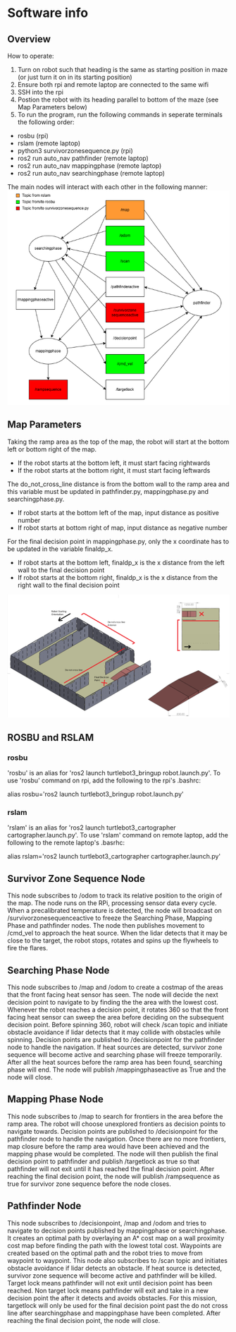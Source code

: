 # Software info
## Overview
How to operate:
1. Turn on robot such that heading is the same as starting position in maze (or just turn it on in its starting position)
2. Ensure both rpi and remote laptop are connected to the same wifi
3. SSH into the rpi
4. Postion the robot with its heading parallel to bottom of the maze (see Map Parameters below)
5. To run the program, run the following commands in seperate terminals the following order:
- rosbu (rpi)
- rslam (remote laptop)
- python3 survivorzonesequence.py (rpi)
- ros2 run auto_nav pathfinder (remote laptop)
- ros2 run auto_nav mappingphase (remote laptop)
- ros2 run auto_nav searchingphase (remote laptop)

The main nodes will interact with each other in the following manner:
![RQT Graph 1](Pictures/RQTGraph1.png)

## Map Parameters
Taking the ramp area as the top of the map, the robot will start at the bottom left or bottom right of the map. 
- If the robot starts at the bottom left, it must start facing rightwards
- If the robot starts at the bottom right, it must start facing leftwards

The do_not_cross_line distance is from the bottom wall to the ramp area and this variable must be updated in pathfinder.py, mappingphase.py and searchingphase.py. 
- If robot starts at the bottom left of the map, input distance as positive number
- If robot starts at bottom right of map, input distance as negative number

For the final decision point in mappingphase.py, only the x coordinate has to be updated in the variable finaldp_x.
- If robot starts at the bottom left, finaldp_x is the x distance from the left wall to the final decision point
- If robot starts at the bottom right, finaldp_x is the x distance from the right wall to the final decision point

![Example Map](Pictures/ExampleMap.png) 

## ROSBU and RSLAM
### rosbu
'rosbu' is an alias for 'ros2 launch turtlebot3_bringup robot.launch.py'. To use 'rosbu' command on rpi, add the following to the rpi's .bashrc:

alias rosbu='ros2 launch turtlebot3_bringup robot.launch.py'

### rslam
'rslam' is an alias for 'ros2 launch turtlebot3_cartographer cartographer.launch.py'. To use 'rslam' command on remote laptop, add the following to the remote laptop's .basrhc:

alias rslam='ros2 launch turtlebot3_cartographer cartographer.launch.py'

## Survivor Zone Sequence Node
This node subscribes to /odom to track its relative position to the origin of the map. The node runs on the RPi, processing sensor data every cycle. When a precalibrated temperature is detected, the node will broadcast on /survivorzonesequenceactive to freeze the Searching Phase, Mapping Phase and pathfinder nodes. The node then publishes movement to /cmd_vel to approach the heat source. When the lidar detects that it may be close to the target, the robot stops, rotates and spins up the flywheels to fire the flares.

## Searching Phase Node
This node subscribes to /map and /odom to create a costmap of the areas that the front facing heat sensor has seen. The node will decide the next decision point to navigate to by finding the the area with the lowest cost. Whenever the robot reaches a decision point, it rotates 360 so that the front facing heat sensor can sweep the area before deciding on the subsequent decision point. Before spinning 360, robot will check /scan topic and initiate obstacle avoidance if lidar detects that it may collide with obstacles while spinning. Decision points are published to /decisionpoint for the pathfinder node to handle the navigation. If heat sources are detected, survivor zone sequence will become active and searching phase will freeze temporarily. After all the heat sources before the ramp area has been found, searching phase will end. The node will publish /mappingphaseactive as True and the node will close.

## Mapping Phase Node
This node subscribes to /map to search for frontiers in the area before the ramp area. The robot will choose unexplored frontiers as decision points to navigate towards. Decision points are published to /decisionpoint for the pathfinder node to handle the navigation. Once there are no more frontiers, map closure before the ramp area would have been achieved and the mapping phase would be completed. The node will then publish the final decision point to pathfinder and publish /targetlock as true so that pathfinder will not exit until it has reached the final decision point. After reaching the final decision point, the node will publish /rampsequence as true for survivor zone sequence before the node closes.

## Pathfinder Node
This node subscribes to /decisionpoint, /map and /odom and tries to navigate to decision points published by mappingphase or searchingphase. It creates an optimal path by overlaying an A* cost map on a wall proximity cost map before finding the path with the lowest total cost. Waypoints are created based on the optimal path and the robot tries to move from waypoint to waypoint. This node also subscribes to /scan topic and initiates obstacle avoidance if lidar detects an obstacle. If heat source is detected, survivor zone sequence will become active and pathfinder will be killed. Target lock means pathfinder will not exit until decision point has been reached. Non target lock means pathfinder will exit and take in a new decision point the after it detects and avoids obstacles. For this mission, targetlock will only be used for the final decision point past the do not cross line after searchingphase and mappingphase have been completed. After reaching the final decision point, the node will close.
